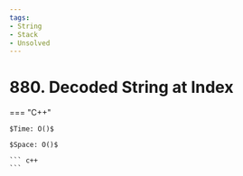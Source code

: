 ```yaml
---
tags:
- String
- Stack
- Unsolved
---
```



# 880. Decoded String at Index

=== "C++"

    $Time: O()$

    $Space: O()$

    ``` c++
    ```